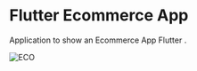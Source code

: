 # Flutter Ecommerce App 

Application to show an Ecommerce App Flutter . 

![ECO](https://user-images.githubusercontent.com/1903981/137614987-bb6e2db9-498a-4ad7-9747-6489cfb432ad.jpg)

